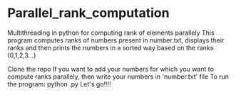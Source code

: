 # Parallel_rank_computation
Multithreading in python for computing rank of elements parallely
This program computes ranks of numbers present in number.txt, displays their ranks and then prints the numbers in a sorted way based on the ranks (0,1,2,3...)


Clone the repo
If you want to add your numbers for which you want to compute ranks parallely, then write your numbers in 'number.txt' file
To run the program: python .py
Let's go!!!!
